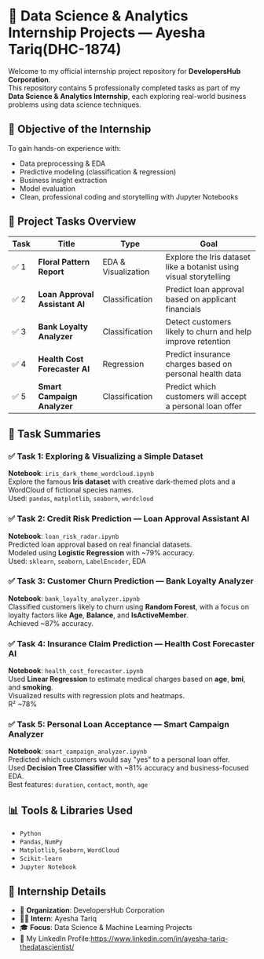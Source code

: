 # 🌟 Data Science & Analytics Internship Projects — Ayesha Tariq(DHC-1874)

Welcome to my official internship project repository for **DevelopersHub Corporation**.  
This repository contains 5 professionally completed tasks as part of my **Data Science & Analytics Internship**, each exploring real-world business problems using data science techniques.



## 🧠 Objective of the Internship

To gain hands-on experience with:
- Data preprocessing & EDA
- Predictive modeling (classification & regression)
- Business insight extraction
- Model evaluation
- Clean, professional coding and storytelling with Jupyter Notebooks



## 📁 Project Tasks Overview

| Task | Title | Type | Goal |
|------|-------|------|------|
| ✅ 1 | **Floral Pattern Report** | EDA & Visualization | Explore the Iris dataset like a botanist using visual storytelling |
| ✅ 2 | **Loan Approval Assistant AI** | Classification | Predict loan approval based on applicant financials |
| ✅ 3 | **Bank Loyalty Analyzer** | Classification | Detect customers likely to churn and help improve retention |
| ✅ 4 | **Health Cost Forecaster AI** | Regression | Predict insurance charges based on personal health data |
| ✅ 5 | **Smart Campaign Analyzer** | Classification | Predict which customers will accept a personal loan offer |



## 📌 Task Summaries

### ✅ Task 1: Exploring & Visualizing a Simple Dataset  
**Notebook**: `iris_dark_theme_wordcloud.ipynb`  
Explore the famous **Iris dataset** with creative dark-themed plots and a WordCloud of fictional species names.  
Used: `pandas`, `matplotlib`, `seaborn`, `wordcloud`



### ✅ Task 2: Credit Risk Prediction — Loan Approval Assistant AI  
**Notebook**: `loan_risk_radar.ipynb`  
Predicted loan approval based on real financial datasets.  
Modeled using **Logistic Regression** with ~79% accuracy.  
Used: `sklearn`, `seaborn`, `LabelEncoder`, EDA



### ✅ Task 3: Customer Churn Prediction — Bank Loyalty Analyzer  
**Notebook**: `bank_loyalty_analyzer.ipynb`  
Classified customers likely to churn using **Random Forest**, with a focus on loyalty factors like **Age**, **Balance**, and **IsActiveMember**.  
Achieved ~87% accuracy.



### ✅ Task 4: Insurance Claim Prediction — Health Cost Forecaster AI  
**Notebook**: `health_cost_forecaster.ipynb`  
Used **Linear Regression** to estimate medical charges based on **age**, **bmi**, and **smoking**.  
Visualized results with regression plots and heatmaps.  
R² ~78%



### ✅ Task 5: Personal Loan Acceptance — Smart Campaign Analyzer  
**Notebook**: `smart_campaign_analyzer.ipynb`  
Predicted which customers would say "yes" to a personal loan offer.  
Used **Decision Tree Classifier** with ~81% accuracy and business-focused EDA.  
Best features: `duration`, `contact`, `month`, `age`



## 📊 Tools & Libraries Used

- `Python`
- `Pandas`, `NumPy`
- `Matplotlib`, `Seaborn`, `WordCloud`
- `Scikit-learn`
- `Jupyter Notebook`



## 🧾 Internship Details

- 🏢 **Organization**: DevelopersHub Corporation  
- 🧑‍💻 **Intern**: Ayesha Tariq  
- 🎓 **Focus**: Data Science & Machine Learning Projects  
- 🔗 My LinkedIn Profile:https://www.linkedin.com/in/ayesha-tariq-thedatascientist/
